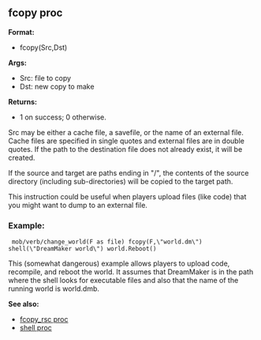 ## fcopy proc

**Format:**
+   fcopy(Src,Dst)
<!-- -->
**Args:**
+   Src: file to copy
+   Dst: new copy to make
<!-- -->
**Returns:**
+   1 on success; 0 otherwise.


Src may be either a cache file, a savefile, or the name of an
external file. Cache files are specified in single quotes and external
files are in double quotes. If the path to the destination file does not
already exist, it will be created. 

If the source and target are
paths ending in \"/\", the contents of the source directory (including
sub-directories) will be copied to the target path. 

This
instruction could be useful when players upload files (like code) that
you might want to dump to an external file.
### Example:

```
 mob/verb/change_world(F as file) fcopy(F,\"world.dm\")
shell(\"DreamMaker world\") world.Reboot() 
```
 

This
(somewhat dangerous) example allows players to upload code, recompile,
and reboot the world. It assumes that DreamMaker is in the path where
the shell looks for executable files and also that the name of the
running world is world.dmb.

**See also:**
+   [fcopy_rsc proc](/ref/proc/fcopy_rsc.md) 
+   [shell proc](/ref/proc/shell.md) <!-- -->